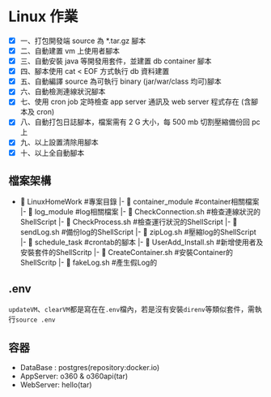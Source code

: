 # Linux 作業
- [x] 一、打包開發端 source 為 *.tar.gz 腳本
- [x] 二、自動建置 vm 上使用者腳本
- [x] 三、自動安裝 java 等開發用套件，並建置 db container 腳本
- [x] 四、腳本使用 cat < EOF 方式執行 db 資料建置
- [x] 五、自動編譯 source 為可執行 binary (jar/war/class 均可)腳本
- [x] 六、自動檢測連線狀況腳本
- [x] 七、使用 cron job 定時檢查 app server 通訊及 web server 程式存在 (含腳本及 cron)
- [X] 八、自動打包日誌腳本，檔案需有 2 G 大小，每 500 mb 切割壓縮備份回 pc 上
- [X] 九、以上設置清除用腳本
- [X] 十、以上全自動腳本

## 檔案架構
-  LinuxHomeWork           #專案目錄
 |-  container_module      #container相關檔案
 |-  log_module            #log相關檔案
    |-  CheckConnection.sh #檢查連線狀況的ShellScript
    |-  CheckProcess.sh    #檢查運行狀況的ShellScript
    |-  sendLog.sh         #備份log的ShellScript
    |-  zipLog.sh          #壓縮log的ShellScript
    |-  schedule_task      #crontab的腳本
 |-  UserAdd_Install.sh    #新增使用者及安裝套件的ShellScritp
 |-  CreateContainer.sh    #安裝Container的ShellScritp
 |-  fakeLog.sh            #產生假Log的



## .env
`updateVM`、`clearVM`都是寫在在`.env`檔內，若是沒有安裝`direnv`等類似套件，需執行`source .env`

## 容器
- DataBase : postgres(repository:docker.io)
- AppServer: o360 & o360api(tar)
- WebServer: hello(tar)


